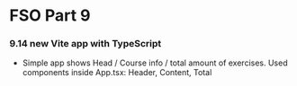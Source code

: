 # FSO Part 9

### 9.14 new Vite app with TypeScript
  - Simple app shows Head / Course info / total amount of exercises.
      Used components inside App.tsx: Header, Content, Total